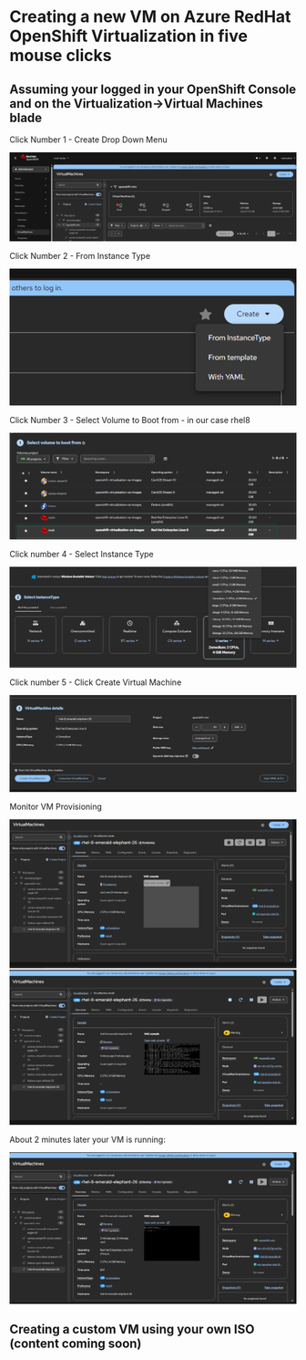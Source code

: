 # Creating a new VM on Azure RedHat OpenShift Virtualization in five mouse clicks

## Assuming your logged in your OpenShift Console and on the Virtualization->Virtual Machines blade

Click Number 1 - Create Drop Down Menu

![Module 7 Section 1 imageA](assets/images/mod07/CreateVMs-001.png)

Click Number 2 - From Instance Type

![Module 7 Section 1 imageB](assets/images/mod07/CreateVMs-002.png)

Click Number 3 - Select Volume to Boot from - in our case rhel8

![Module 7 Section 1 imageC](assets/images/mod07/CreateVMs-003.png)

Click number 4 - Select Instance Type

![Module 7 Section 1 imageD](assets/images/mod07/CreateVMs-004.png)

Click number 5 - Click Create Virtual Machine

![Module 7 Section 1 imageE](assets/images/mod07/CreateVMs-005.png)

Monitor VM Provisioning

![Module 7 Section 1 imageF](assets/images/mod07/CreateVMs-006.png)
![Module 7 Section 1 imageG](assets/images/mod07/CreateVMs-007.png)

About 2 minutes later your VM is running:

![Module 7 Section 1 imageH](assets/images/mod07/CreateVMs-008.png)


## Creating a custom VM using your own ISO (content coming soon)
